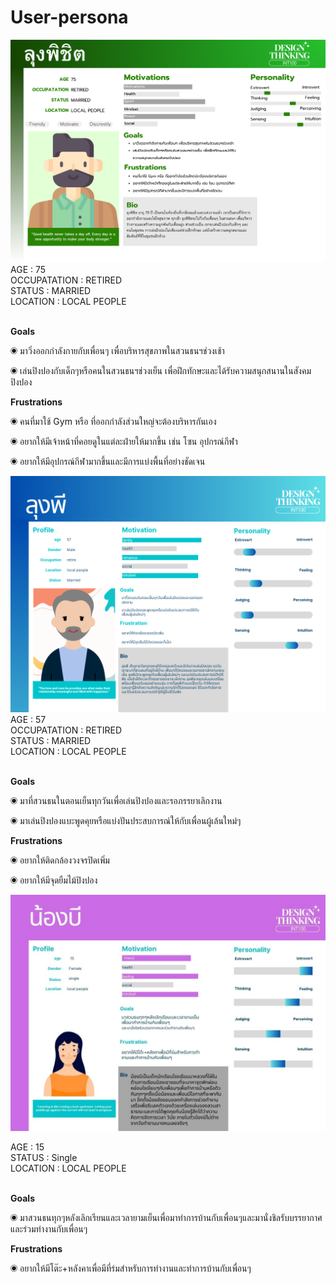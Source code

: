 # **User-persona**
<img src="../IMG/Age (1).png">
AGE           : 75 <br />
OCCUPATATION  : RETIRED <br />
STATUS        : MARRIED <br />
LOCATION      : LOCAL PEOPLE <br />
<br />

**Goals**


◉ มาวิ่งออกกำลังกายกับเพื่อนๆ เพื่อบริหารสุขภาพในสวนธนฯช่วงเช้า

◉ เล่นปิงปองกับเด็กๆหรือคนในสวนธนฯช่วงเย็น เพื่อฝึกทักษะและได้รับความสนุกสนานในสังคมปิงปอง

**Frustrations**

◉ คนที่มาใช้ Gym หรือ ที่ออกกำลังส่วนใหญ่จะต้องบริหารกันเอง

◉ อยากให้มีเจ้าหน้าที่คอยดูในแต่ละฝ่ายให้มากขึ้น เช่น โซน อุปกรณ์กีฬา

◉ อยากให้มีอุปกรณ์กีฬามากขึ้นและมีการแบ่งพื้นที่อย่างชัดเจน

<img src="../IMG/ลุงพี1.png">
AGE           : 57 <br />
OCCUPATATION  : RETIRED <br />
STATUS        : MARRIED <br />
LOCATION      : LOCAL PEOPLE <br />
<br />

**Goals**


◉ มาที่สวนธนในตอนเย็นทุกวันเพื่อเล่นปิงปองและรอภรรยาเลิกงาน

◉ มาเล่นปิงปองแบะพูดคุยหรือแบ่งปันประสบการณ์ให้กับเพื่อนผู้เล้นใหม่ๆ

**Frustrations**

◉ อยากให้ติดกล้องวงจรปิดเพิ่ม

◉ อยากให้มีจุดยืมไม้ปิงปอง

<img src="../IMG/nong B.jpg">

AGE           : 15 <br />
STATUS        : Single <br />
LOCATION      : LOCAL PEOPLE <br />
<br />

**Goals**


◉ มาสวนธนทุกๆหลังเลิกเรียนและเวลายามเย็นเพื่อมาทำการบ้านกับเพื่อนๆและมานั่งชิลรับบรรยากาศและร่วมทำงานกับเพื่อนๆ


**Frustrations**

◉ อยากให้มีโต๊ะ+หลังคาเพื่อมีที่ร่มสำหรับการทำงานและทำการบ้านกับเพื่อนๆ


